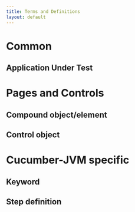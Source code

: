 ```yaml
---
title: Terms and Definitions
layout: default
---
```


# Common

## Application Under Test

# Pages and Controls

## Compound object/element

## Control object

# Cucumber-JVM specific

## Keyword

## Step definition